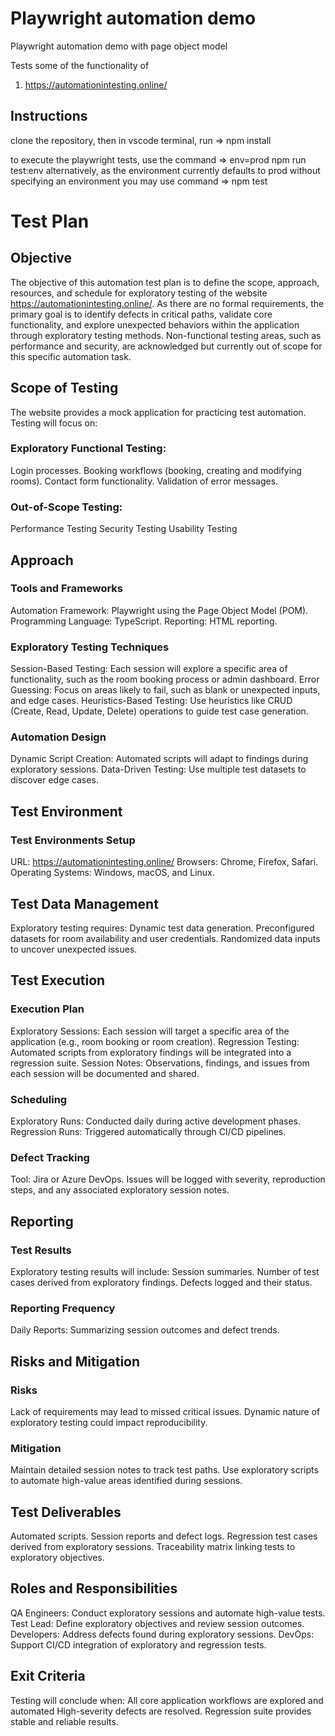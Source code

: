 # Playwright automation demo

Playwright automation demo with page object model

Tests some of the functionality of

1. https://automationintesting.online/

## Instructions

clone the repository, then in vscode terminal, run => npm install

to execute the playwright tests, use the command => env=prod npm run test:env
alternatively, as the environment currently defaults to prod without specifying an environment you may use command => npm test

# Test Plan

## Objective

The objective of this automation test plan is to define the scope, approach, resources, and schedule for exploratory testing of the website https://automationintesting.online/.
As there are no formal requirements, the primary goal is to identify defects in critical paths, validate core functionality, and explore unexpected behaviors within the application through exploratory testing methods.
Non-functional testing areas, such as performance and security, are acknowledged but currently out of scope for this specific automation task.

## Scope of Testing

The website provides a mock application for practicing test automation. Testing will focus on:

### Exploratory Functional Testing:

Login processes.
Booking workflows (booking, creating and modifying rooms).
Contact form functionality.
Validation of error messages.

### Out-of-Scope Testing:

Performance Testing
Security Testing
Usability Testing

## Approach

### Tools and Frameworks

Automation Framework: Playwright using the Page Object Model (POM).
Programming Language: TypeScript.
Reporting: HTML reporting.

### Exploratory Testing Techniques

Session-Based Testing: Each session will explore a specific area of functionality, such as the room booking process or admin dashboard.
Error Guessing: Focus on areas likely to fail, such as blank or unexpected inputs, and edge cases.
Heuristics-Based Testing: Use heuristics like CRUD (Create, Read, Update, Delete) operations to guide test case generation.

### Automation Design

Dynamic Script Creation: Automated scripts will adapt to findings during exploratory sessions.
Data-Driven Testing: Use multiple test datasets to discover edge cases.

## Test Environment

### Test Environments Setup

URL: https://automationintesting.online/
Browsers: Chrome, Firefox, Safari.
Operating Systems: Windows, macOS, and Linux.

## Test Data Management

Exploratory testing requires:
Dynamic test data generation.
Preconfigured datasets for room availability and user credentials.
Randomized data inputs to uncover unexpected issues.

## Test Execution

### Execution Plan

Exploratory Sessions: Each session will target a specific area of the application (e.g., room booking or room creation).
Regression Testing: Automated scripts from exploratory findings will be integrated into a regression suite.
Session Notes: Observations, findings, and issues from each session will be documented and shared.

### Scheduling

Exploratory Runs: Conducted daily during active development phases.
Regression Runs: Triggered automatically through CI/CD pipelines.

### Defect Tracking

Tool: Jira or Azure DevOps.
Issues will be logged with severity, reproduction steps, and any associated exploratory session notes.

## Reporting

### Test Results

Exploratory testing results will include:
Session summaries.
Number of test cases derived from exploratory findings.
Defects logged and their status.

### Reporting Frequency

Daily Reports: Summarizing session outcomes and defect trends.

## Risks and Mitigation

### Risks

Lack of requirements may lead to missed critical issues.
Dynamic nature of exploratory testing could impact reproducibility.

### Mitigation

Maintain detailed session notes to track test paths.
Use exploratory scripts to automate high-value areas identified during sessions.

## Test Deliverables

Automated scripts.
Session reports and defect logs.
Regression test cases derived from exploratory sessions.
Traceability matrix linking tests to exploratory objectives.

## Roles and Responsibilities

QA Engineers: Conduct exploratory sessions and automate high-value tests.
Test Lead: Define exploratory objectives and review session outcomes.
Developers: Address defects found during exploratory sessions.
DevOps: Support CI/CD integration of exploratory and regression tests.

## Exit Criteria

Testing will conclude when:
All core application workflows are explored and automated
High-severity defects are resolved.
Regression suite provides stable and reliable results.
